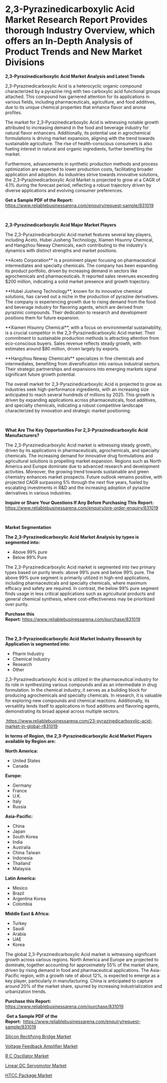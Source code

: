 <p><h1>2,3-Pyrazinedicarboxylic Acid Market Research Report Provides thorough Industry Overview, which offers an In-Depth Analysis of Product Trends and New Market Divisions</h1></p><p><strong>2,3-Pyrazinedicarboxylic Acid Market Analysis and Latest Trends</strong></p>
<p><p>2,3-Pyrazinedicarboxylic Acid is a heterocyclic organic compound characterized by a pyrazine ring with two carboxylic acid functional groups attached. This compound has garnered attention for its applications in various fields, including pharmaceuticals, agriculture, and food additives, due to its unique chemical properties that enhance flavor and aroma profiles.</p><p>The market for 2,3-Pyrazinedicarboxylic Acid is witnessing notable growth attributed to increasing demand in the food and beverage industry for natural flavor enhancers. Additionally, its potential use in agrochemical formulations is driving market expansion, aligning with the trend towards sustainable agriculture. The rise of health-conscious consumers is also fueling interest in natural and organic ingredients, further benefiting the market.</p><p>Furthermore, advancements in synthetic production methods and process optimization are expected to lower production costs, facilitating broader application and adoption. As industries strive towards innovative solutions, the 2,3-Pyrazinedicarboxylic Acid Market is projected to grow at a CAGR of 4.1% during the forecast period, reflecting a robust trajectory driven by diverse applications and evolving consumer preferences.</p></p>
<p><strong>Get a Sample PDF of the Report:&nbsp;</strong> <a href="https://www.reliablebusinessarena.com/enquiry/request-sample/831019?utm_campaign=1551&utm_medium=2&utm_source=Github&utm_content=ia&utm_term=13102024&utm_id=23-pyrazinedicarboxylic-acid">https://www.reliablebusinessarena.com/enquiry/request-sample/831019</a></p>
<p>&nbsp;</p>
<p><strong>2,3-Pyrazinedicarboxylic Acid Major Market Players</strong></p>
<p><p>The 2,3-Pyrazinedicarboxylic Acid market features several key players, including Aceto, Hubei Jusheng Technology, Xiamen Hisunny Chemical, and Hangzhou Neway Chemicals, each contributing to the industry's dynamics with distinct strengths and market positions.</p><p>**Aceto Corporation** is a prominent player focusing on pharmaceutical intermediates and specialty chemicals. The company has been expanding its product portfolio, driven by increasing demand in sectors like agrochemicals and pharmaceuticals. It reported sales revenues exceeding $200 million, indicating a solid market presence and growth trajectory.</p><p>**Hubei Jusheng Technology**, known for its innovative chemical solutions, has carved out a niche in the production of pyrazine derivatives. The company is experiencing growth due to rising demand from the food and beverage industry for flavoring agents, which are derived from pyrazinic compounds. Their dedication to research and development positions them for future expansion.</p><p>**Xiamen Hisunny Chemical**, with a focus on environmental sustainability, is a crucial competitor in the 2,3-Pyrazinedicarboxylic Acid market. Their commitment to sustainable production methods is attracting attention from eco-conscious buyers. Sales revenue reflects steady growth, with estimates around $80 million, driven largely by exports.</p><p>**Hangzhou Neway Chemicals** specializes in fine chemicals and intermediates, benefiting from diversification into various industrial sectors. Their strategic partnerships and expansions into emerging markets signal significant future growth potential.</p><p>The overall market for 2,3-Pyrazinedicarboxylic Acid is projected to grow as industries seek high-performance ingredients, with an increasing size anticipated to reach several hundreds of millions by 2025. This growth is driven by expanding applications across pharmaceuticals, food additives, and specialty chemicals, indicating a robust competitive landscape characterized by innovation and strategic market positioning.</p></p>
<p>&nbsp;</p>
<p><strong>What Are The Key Opportunities For 2,3-Pyrazinedicarboxylic Acid Manufacturers?</strong></p>
<p><p>The 2,3-Pyrazinedicarboxylic Acid market is witnessing steady growth, driven by its applications in pharmaceuticals, agrochemicals, and specialty chemicals. The increasing demand for innovative drug formulations and agricultural solutions is propelling market expansion. Regions such as North America and Europe dominate due to advanced research and development activities. Moreover, the growing trend towards sustainable and green chemistry enhances market prospects. Future outlook remains positive, with projected CAGR surpassing 5% through the next five years, fueled by escalating investments in R&D and the increasing adoption of pyrazine derivatives in various industries.</p></p>
<p><strong>Inquire or Share Your Questions If Any Before Purchasing This Report:</strong> <a href="https://www.reliablebusinessarena.com/enquiry/pre-order-enquiry/831019?utm_campaign=1551&utm_medium=2&utm_source=Github&utm_content=ia&utm_term=13102024&utm_id=23-pyrazinedicarboxylic-acid">https://www.reliablebusinessarena.com/enquiry/pre-order-enquiry/831019</a></p>
<p>&nbsp;</p>
<p><strong>Market Segmentation</strong></p>
<p><strong>The 2,3-Pyrazinedicarboxylic Acid Market Analysis by types is segmented into:</strong></p>
<p><ul><li>Above 99% pure</li><li>Below 99% Pure</li></ul></p>
<p><p>The 2,3-Pyrazinedicarboxylic Acid market is segmented into two primary types based on purity levels: above 99% pure and below 99% pure. The above 99% pure segment is primarily utilized in high-end applications, including pharmaceuticals and specialty chemicals, where maximum efficacy and safety are required. In contrast, the below 99% pure segment finds usage in less critical applications such as agricultural products and general chemical synthesis, where cost-effectiveness may be prioritized over purity.</p></p>
<p><strong>Purchase this Report:&nbsp;</strong><a href="https://www.reliablebusinessarena.com/purchase/831019?utm_campaign=1551&utm_medium=2&utm_source=Github&utm_content=ia&utm_term=13102024&utm_id=23-pyrazinedicarboxylic-acid">https://www.reliablebusinessarena.com/purchase/831019</a></p>
<p>&nbsp;</p>
<p><strong>The 2,3-Pyrazinedicarboxylic Acid Market Industry Research by Application is segmented into:</strong></p>
<p><ul><li>Pharm Industry</li><li>Chemical Industry</li><li>Research</li><li>Other</li></ul></p>
<p><p>2,3-Pyrazinedicarboxylic Acid is utilized in the pharmaceutical industry for its role in synthesizing various compounds and as an intermediate in drug formulation. In the chemical industry, it serves as a building block for producing agrochemicals and specialty chemicals. In research, it is valuable for exploring new compounds and chemical reactions. Additionally, its versatility lends itself to applications in food additives and flavoring agents, demonstrating its broad appeal across multiple sectors.</p></p>
<p><a href="https://www.reliablebusinessarena.com/23-pyrazinedicarboxylic-acid-market-in-global-r831019?utm_campaign=1551&utm_medium=2&utm_source=Github&utm_content=ia&utm_term=13102024&utm_id=23-pyrazinedicarboxylic-acid">&nbsp;https://www.reliablebusinessarena.com/23-pyrazinedicarboxylic-acid-market-in-global-r831019</a></p>
<p><strong>In terms of Region, the 2,3-Pyrazinedicarboxylic Acid Market Players available by Region are:</strong></p>
<p>
    <p> <strong> North America: </strong>
        <ul>
            <li>United States</li>
            <li>Canada</li>
        </ul>
        </p> 
    <p> <strong> Europe: </strong>
        <ul>
            <li>Germany</li>
            <li>France</li>
            <li>U.K.</li>
            <li>Italy</li>
            <li>Russia</li>
        </ul>
        </p> 
    <p> <strong> Asia-Pacific: </strong>
        <ul>
            <li>China</li>
            <li>Japan</li>
            <li>South Korea</li>
            <li>India</li>
            <li>Australia</li>
            <li>China Taiwan</li>
            <li>Indonesia</li>
            <li>Thailand</li>
            <li>Malaysia</li>
        </ul>
        </p> 
    <p> <strong> Latin America: </strong>
        <ul>
            <li>Mexico</li>
            <li>Brazil</li>
            <li>Argentina Korea</li>
            <li>Colombia</li>
        </ul>
        </p> 
    <p> <strong> Middle East & Africa: </strong>
        <ul>
            <li>Turkey</li>
            <li>Saudi</li>
            <li>Arabia</li>
            <li>UAE</li>
            <li>Korea</li>
        </ul>
    </p>
    </p>
<p><p>The global 2,3-Pyrazinedicarboxylic Acid market is witnessing significant growth across various regions. North America and Europe are projected to dominate, together accounting for approximately 55% of the market share, driven by rising demand in food and pharmaceutical applications. The Asia-Pacific region, with a growth rate of about 12%, is expected to emerge as a key player, particularly in manufacturing. China is anticipated to capture around 20% of the market share, spurred by increasing industrialization and urbanization trends.</p></p>
<p><strong>Purchase this Report: </strong><a href="https://www.reliablebusinessarena.com/purchase/831019?utm_campaign=1551&utm_medium=2&utm_source=Github&utm_content=ia&utm_term=13102024&utm_id=23-pyrazinedicarboxylic-acid">https://www.reliablebusinessarena.com/purchase/831019</a></p>
<p>&nbsp;<strong>Get a Sample PDF of the Report:&nbsp;&nbsp;</strong><a href="https://www.reliablebusinessarena.com/enquiry/request-sample/831019?utm_campaign=1551&utm_medium=2&utm_source=Github&utm_content=ia&utm_term=13102024&utm_id=23-pyrazinedicarboxylic-acid">https://www.reliablebusinessarena.com/enquiry/request-sample/831019</a></p>
<p><strong></strong></p>
<p><p><a href="https://www.linkedin.com/pulse/strategic-roadmap-global-silicon-rectifying-bridge-market-insights-lag5f?utm_campaign=1551&utm_medium=2&utm_source=Github&utm_content=ia&utm_term=13102024&utm_id=23-pyrazinedicarboxylic-acid">Silicon Rectifying Bridge Market</a></p><p><a href="https://www.linkedin.com/pulse/charting-future-comprehensive-analysis-global-voltage-feedback-ou9he?utm_campaign=1551&utm_medium=2&utm_source=Github&utm_content=ia&utm_term=13102024&utm_id=23-pyrazinedicarboxylic-acid">Voltage Feedback Amplifier Market</a></p><p><a href="https://www.linkedin.com/pulse/r-c-oscillator-market-transformation-comparative-analysis-2024-2031-wlzyf?utm_campaign=1551&utm_medium=2&utm_source=Github&utm_content=ia&utm_term=13102024&utm_id=23-pyrazinedicarboxylic-acid">R C Oscillator Market</a></p><p><a href="https://github.com/JakirUddin511/Market-Research-Report-List-1/blob/main/linear-dc-servomotor-market.md?utm_campaign=1551&utm_medium=2&utm_source=Github&utm_content=ia&utm_term=13102024&utm_id=23-pyrazinedicarboxylic-acid">Linear DC Servomotor Market</a></p><p><a href="https://www.linkedin.com/pulse/htcc-package-market-innovations-trends-comprehensive-study-2024-2031-iyixf?utm_campaign=1551&utm_medium=2&utm_source=Github&utm_content=ia&utm_term=13102024&utm_id=23-pyrazinedicarboxylic-acid">HTCC Package Market</a></p></p>